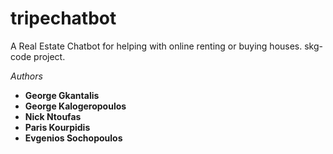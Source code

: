 # tripechatbot

A Real Estate Chatbot for helping with online renting or buying houses. 
skg-code project.


*Authors*

* __George Gkantalis__
* __George Kalogeropoulos__
* __Nick Ntoufas__
* __Paris Kourpidis__
* __Evgenios Sochopoulos__
